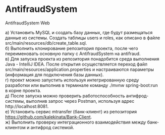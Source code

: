 # AntifraudSystem
AntifraudSystem Web


а)	Установить MySQL и создать базу данных, где будут размещаться данные из системы. Создать таблицы users и roles, как описано в файле src/main/resources/db/create_table.sql. <br>
б)	Выполнить клонирование репозитория проекта, после чего переименовать основную папку с AntifraudSystem на antifraud. <br>
в)	Для запуска проекта из репозитория понадобится среда выполнения Java - IntelliJ IDEA. После открытия осуществляется переход файл src/main/resources/application.properties и настраиваются параметры (информация для подключения базы данных). <br>
г)	проект можно запустить используя интегрированную среду разработки или выполнив в терминале команду ./mvnw spring-boot:run в корне проекта. <br>
д)	После запуска можно проверить работоспособность антифрод-системы, выполнив запрос через Postman, используя адрес http://localhost:8081. <br>
е)  Установить сервис mtransfer (банк-клиент) из репозитория https://github.com/kalekinata/Bank-Client. <br>
ж)	Выполнить проверку интеграционного взаимодействия между банк-клиентом и антифрод системой. <br>

